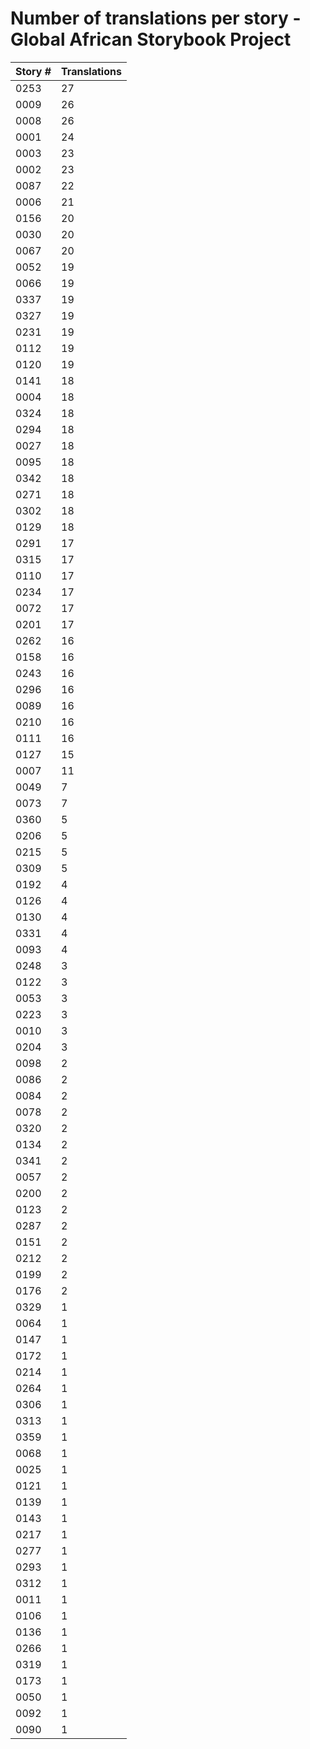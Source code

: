 # Number of translations per story - Global African Storybook Project

Story # | Translations
------- | ------------
0253 | 27
0009 | 26
0008 | 26
0001 | 24
0003 | 23
0002 | 23
0087 | 22
0006 | 21
0156 | 20
0030 | 20
0067 | 20
0052 | 19
0066 | 19
0337 | 19
0327 | 19
0231 | 19
0112 | 19
0120 | 19
0141 | 18
0004 | 18
0324 | 18
0294 | 18
0027 | 18
0095 | 18
0342 | 18
0271 | 18
0302 | 18
0129 | 18
0291 | 17
0315 | 17
0110 | 17
0234 | 17
0072 | 17
0201 | 17
0262 | 16
0158 | 16
0243 | 16
0296 | 16
0089 | 16
0210 | 16
0111 | 16
0127 | 15
0007 | 11
0049 | 7
0073 | 7
0360 | 5
0206 | 5
0215 | 5
0309 | 5
0192 | 4
0126 | 4
0130 | 4
0331 | 4
0093 | 4
0248 | 3
0122 | 3
0053 | 3
0223 | 3
0010 | 3
0204 | 3
0098 | 2
0086 | 2
0084 | 2
0078 | 2
0320 | 2
0134 | 2
0341 | 2
0057 | 2
0200 | 2
0123 | 2
0287 | 2
0151 | 2
0212 | 2
0199 | 2
0176 | 2
0329 | 1
0064 | 1
0147 | 1
0172 | 1
0214 | 1
0264 | 1
0306 | 1
0313 | 1
0359 | 1
0068 | 1
0025 | 1
0121 | 1
0139 | 1
0143 | 1
0217 | 1
0277 | 1
0293 | 1
0312 | 1
0011 | 1
0106 | 1
0136 | 1
0266 | 1
0319 | 1
0173 | 1
0050 | 1
0092 | 1
0090 | 1
